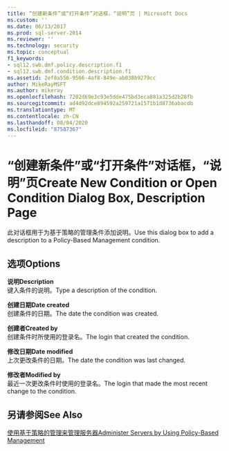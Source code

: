 ```yaml
---
title: “创建新条件”或“打开条件”对话框，“说明”页 | Microsoft Docs
ms.custom: ''
ms.date: 06/13/2017
ms.prod: sql-server-2014
ms.reviewer: ''
ms.technology: security
ms.topic: conceptual
f1_keywords:
- sql12.swb.dmf.policy.description.f1
- sql12.swb.dmf.condition.description.f1
ms.assetid: 2ef0a556-9566-4af8-849e-ab038b9279cc
author: MikeRayMSFT
ms.author: mikeray
ms.openlocfilehash: 7202d69e3c93e5dde475bd3eca881a325d2b28fb
ms.sourcegitcommit: ad4d92dce894592a259721a1571b1d8736abacdb
ms.translationtype: MT
ms.contentlocale: zh-CN
ms.lasthandoff: 08/04/2020
ms.locfileid: "87587367"
---
```

# <a name="create-new-condition-or-open-condition-dialog-box-description-page"></a><span data-ttu-id="a478b-102">“创建新条件”或“打开条件”对话框，“说明”页</span><span class="sxs-lookup"><span data-stu-id="a478b-102">Create New Condition or Open Condition Dialog Box, Description Page</span></span>
  <span data-ttu-id="a478b-103">此对话框用于为基于策略的管理条件添加说明。</span><span class="sxs-lookup"><span data-stu-id="a478b-103">Use this dialog box to add a description to a Policy-Based Management condition.</span></span>  
  
## <a name="options"></a><span data-ttu-id="a478b-104">选项</span><span class="sxs-lookup"><span data-stu-id="a478b-104">Options</span></span>  
 <span data-ttu-id="a478b-105">**说明**</span><span class="sxs-lookup"><span data-stu-id="a478b-105">**Description**</span></span>  
 <span data-ttu-id="a478b-106">键入条件的说明。</span><span class="sxs-lookup"><span data-stu-id="a478b-106">Type a description of the condition.</span></span>  
  
 <span data-ttu-id="a478b-107">**创建日期**</span><span class="sxs-lookup"><span data-stu-id="a478b-107">**Date created**</span></span>  
 <span data-ttu-id="a478b-108">创建条件的日期。</span><span class="sxs-lookup"><span data-stu-id="a478b-108">The date the condition was created.</span></span>  
  
 <span data-ttu-id="a478b-109">**创建者**</span><span class="sxs-lookup"><span data-stu-id="a478b-109">**Created by**</span></span>  
 <span data-ttu-id="a478b-110">创建条件时所使用的登录名。</span><span class="sxs-lookup"><span data-stu-id="a478b-110">The login that created the condition.</span></span>  
  
 <span data-ttu-id="a478b-111">**修改日期**</span><span class="sxs-lookup"><span data-stu-id="a478b-111">**Date modified**</span></span>  
 <span data-ttu-id="a478b-112">上次更改条件的日期。</span><span class="sxs-lookup"><span data-stu-id="a478b-112">The date the condition was last changed.</span></span>  
  
 <span data-ttu-id="a478b-113">**修改者**</span><span class="sxs-lookup"><span data-stu-id="a478b-113">**Modified by**</span></span>  
 <span data-ttu-id="a478b-114">最近一次更改条件时使用的登录名。</span><span class="sxs-lookup"><span data-stu-id="a478b-114">The login that made the most recent change to the condition.</span></span>  
  
## <a name="see-also"></a><span data-ttu-id="a478b-115">另请参阅</span><span class="sxs-lookup"><span data-stu-id="a478b-115">See Also</span></span>  
 [<span data-ttu-id="a478b-116">使用基于策略的管理来管理服务器</span><span class="sxs-lookup"><span data-stu-id="a478b-116">Administer Servers by Using Policy-Based Management</span></span>](administer-servers-by-using-policy-based-management.md)  
  
  

